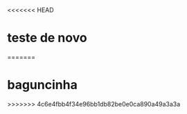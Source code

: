 
<<<<<<< HEAD
<h1>teste de novo</h1>
=======
<h1>baguncinha</h1>
>>>>>>> 4c6e4fbb4f34e96bb1db82be0e0ca890a49a3a3a


